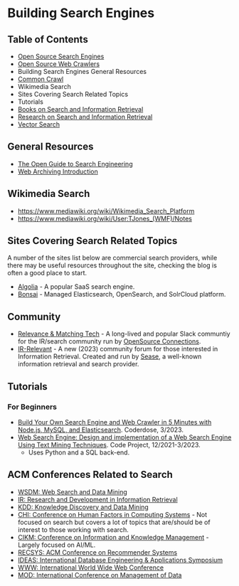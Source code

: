 # Building Search Engines

## Table of Contents
- [Open Source Search Engines](OpenSourceSearchEngines.md)
- [Open Source Web Crawlers](WebCrawlers.md)
- Building Search Engines General Resources
- [Common Crawl](CommonCrawl.md)
- Wikimedia Search
- Sites Covering Search Related Topics
- Tutorials
- [Books on Search and Information Retrieval](/research/books-research.md)
- [Research on Search and Information Retrieval](/research/research-main.md)
- [Vector Search](/vector-search/vector-basics.md)


## General Resources
- [The Open Guide to Search Engineering](https://github.com/open-guides/og-search-engineering)
- [Web Archiving Introduction](/web-archiving/archiving-introduction.md)

## Wikimedia Search
- https://www.mediawiki.org/wiki/Wikimedia_Search_Platform
- https://www.mediawiki.org/wiki/User:TJones_(WMF)/Notes

## Sites Covering Search Related Topics
A number of the sites list below are commercial search providers, while there may be useful resources throughout the site, checking the blog is often a good place to start.
- [Algolia](https://algolia.com/) - A popular SaaS search engine.
- [Bonsai](https://bonsai.io/) - Managed Elasticsearch, OpenSearch, and SolrCloud platform.

## Community
- [Relevance & Matching Tech](https://www.opensourceconnections.com/slack) - A long-lived and popular Slack communtiy for the IR/search community run by [OpenSource Connections](https://www.opensourceconnections.com/).
- [IR-Relevant](https://ir-relevant.net/) - A new (2023) community forum for those interested in Information Retrieval. Created and run by [Sease](https://sease.io/), a well-known information retrieval and search provider. 

## Tutorials

### For Beginners
- [Build Your Own Search Engine and Web Crawler in 5 Minutes with Node.js, MySQL, and Elasticsearch](https://coderdose.com/build-your-own-search-engine-and-web-crawler-in-5-minutes-with-node-js-mysql-and-elasticsearch/). Coderdose, 3/2023.
- [Web Search Engine: Design and implementation of a Web Search Engine Using Text Mining Techniques](https://www.codeproject.com/Articles/5319612/Web-Search-Engine). Code Project, 12/2021-3/2023.
    - Uses Python and a SQL back-end.

## ACM Conferences Related to Search
- [WSDM: Web Search and Data Mining](https://dl.acm.org/conference/wsdm)
- [IR: Research and Development in Information Retrieval](https://dl.acm.org/conference/ir)
- [KDD: Knowledge Discovery and Data Mining](https://dl.acm.org/conference/kdd)
- [CHI: Conference on Human Factors in Computing Systems](https://dl.acm.org/conference/chi) - Not focused on search but covers a lot of topics that are/should be of interest to those working with search.
- [CIKM: Conference on Information and Knowledge Management](https://dl.acm.org/conference/cikm) - Largely focused on AI/ML.
- [RECSYS: ACM Conference on Recommender Systems](https://dl.acm.org/conference/recsys)
- [IDEAS: International Database Engineering & Applications Symposium](https://dl.acm.org/conference/ideas)
- [WWW: International World Wide Web Conference](https://dl.acm.org/conference/www)
- [MOD: International Conference on Management of Data](https://dl.acm.org/conference/mod)
